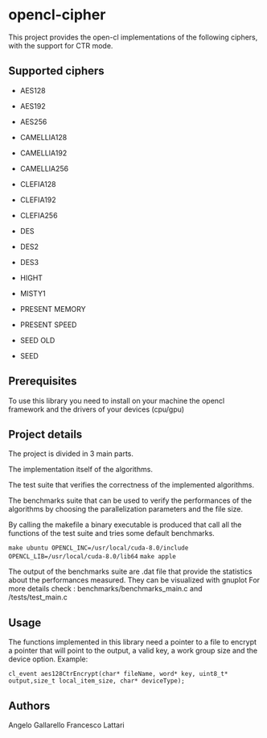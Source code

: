 # opencl-cipher

This project provides the open-cl implementations of the following ciphers, with the support for CTR mode.

## Supported ciphers

- AES128
- AES192
- AES256

- CAMELLIA128
- CAMELLIA192
- CAMELLIA256

- CLEFIA128
- CLEFIA192
- CLEFIA256

- DES
- DES2
- DES3

- HIGHT

- MISTY1

- PRESENT MEMORY
- PRESENT SPEED

- SEED OLD
- SEED

## Prerequisites

To use this library you need to install on your machine the opencl framework and the drivers of your devices (cpu/gpu)

## Project details

The project is divided in 3 main parts.

The implementation itself of the algorithms.

The test suite that verifies the correctness of the implemented algorithms.

The benchmarks suite that can be used to verify the performances of the algorithms by choosing the parallelization parameters and the file size.


By calling the makefile a binary executable is produced that call all the functions of the test suite and tries some default benchmarks.

`make ubuntu OPENCL_INC=/usr/local/cuda-8.0/include OPENCL_LIB=/usr/local/cuda-8.0/lib64`
`make apple`

The output of the benchmarks suite are .dat file that provide the statistics about the performances measured.
They can be visualized with gnuplot
For more details check : benchmarks/benchmarks_main.c and /tests/test_main.c

## Usage

The functions implemented in this library need a pointer to a file to encrypt a pointer that will point to the output, a valid key, a work group size and the device option.
Example:

`cl_event aes128CtrEncrypt(char* fileName, word* key, uint8_t* output,size_t local_item_size, char* deviceType);`


## Authors

Angelo Gallarello
Francesco Lattari
